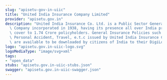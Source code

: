 ```yaml
---
slug: "apisetu-gov-in-uiic"
title: "United India Insurance Company Limited"
provider: "apisetu.gov.in"
description: "United India Insurance Co. Ltd. is a Public Sector General Insurance\
  \ Company incorporated in 1938, having its presence all over India providing risk\
  \ cover to 1.74 Crore policyholders. General Insurance Policies such as Motor, Health,\
  \ Personal Accident, Travel, e.t.c issued by United India Insurance Co. Ltd. (https://uiic.co.in/)\
  \ are available to be downloaded by citizens of India to their DigiLocker account."
logo: "apisetu.gov.in-uiic-logo.svg"
logoMediaType: "image/svg+xml"
tags:
- "open_data"
stubs: "apisetu.gov.in-uiic-stubs.json"
swagger: "apisetu.gov.in-uiic-swagger.json"
---
```


